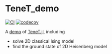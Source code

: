 # TeneT_demo

[![CI](https://github.com/XingyuZhang2018/TeneT_demo/actions/workflows/ci.yml/badge.svg)](https://github.com/XingyuZhang2018/TeneT_demo/actions/workflows/ci.yml)
[![codecov](https://codecov.io/gh/XingyuZhang2018/TeneT_demo/branch/master/graph/badge.svg?token=i34pxx5k2N)](https://codecov.io/gh/XingyuZhang2018/TeneT_demo)

A [demo](https://github.com/XingyuZhang2018/TeneT_demo/blob/main/src/demo.ipynb) of [TeneT.jl](https://github.com/XingyuZhang2018/TeneT.jl), including 
- solve 2D classical Ising model
- find the ground state of 2D Heisenberg model